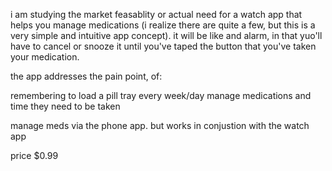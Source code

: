 i am studying the market feasablity or actual need for a watch app that helps you manage medications (i realize there are quite a few, but this is a very simple and intuitive app concept). it will be like and alarm, in that yuo'll have to cancel or snooze it until you've taped the button that you've taken your medication.

the app addresses the pain point, of:

remembering to load a pill tray every week/day
manage medications and time they need to be taken

manage meds via the phone app. but works in conjustion with the watch app

price $0.99

